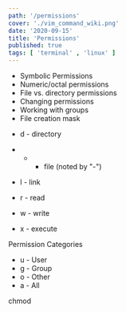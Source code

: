 ```yaml
---
path: '/permissions'
cover: './vim_command_wiki.png'
date: '2020-09-15'
title: 'Permissions'
published: true
tags: [ 'terminal' , 'linux' ]
---
```


* Symbolic Permissions
* Numeric/octal permissions
* File vs. directory permissions
* Changing permissions
* Working with groups
* File creation mask

- d - directory
- - - file (noted by "-")
- l - link


- r - read
- w - write
- x - execute

Permission Categories
* u - User
* g - Group
* o - Other
* a - All

chmod <mode> <file>

